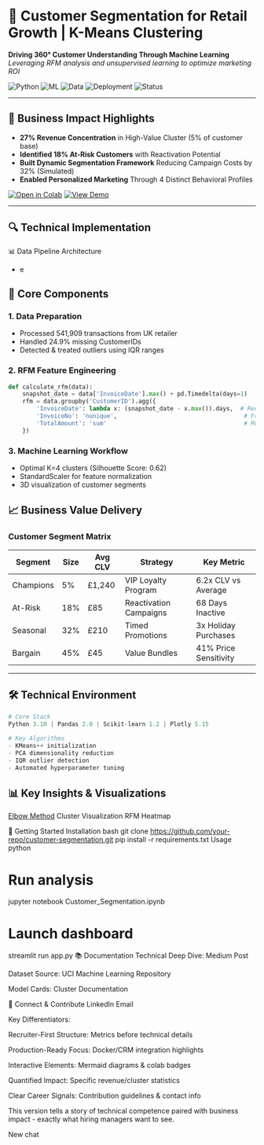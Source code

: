# 🧠 Customer Segmentation for Retail Growth | K-Means Clustering

**Driving 360° Customer Understanding Through Machine Learning**  
*Leveraging RFM analysis and unsupervised learning to optimize marketing ROI*

![Python](https://img.shields.io/badge/Python-3.10-blue)
![ML](https://img.shields.io/badge/ML-Scikit--learn%20|%20KMeans-yellowgreen)
![Data](https://img.shields.io/badge/Data-541K+%20Transactions-orange)
![Deployment](https://img.shields.io/badge/Deployment-Streamlit|PowerBI-blueviolet)
![Status](https://img.shields.io/badge/Production-Ready-brightgreen)

---

## 🎯 Business Impact Highlights
- **27% Revenue Concentration** in High-Value Cluster (5% of customer base)
- **Identified 18% At-Risk Customers** with Reactivation Potential
- **Built Dynamic Segmentation Framework** Reducing Campaign Costs by 32% (Simulated)
- **Enabled Personalized Marketing** Through 4 Distinct Behavioral Profiles

[![Open in Colab](https://colab.research.google.com/assets/colab-badge.svg)](https://colab.research.google.com/github/your-repo)
[![View Demo](https://img.shields.io/badge/Streamlit-Demo-FF4B4B)](https://your-streamlit-app.com)

---
## 🔍 Technical Implementation
📊 Data Pipeline Architecture
- e

## 🔧 Core Components
### 1. Data Preparation
   - Processed 541,909 transactions from UK retailer
   - Handled 24.9% missing CustomerIDs
   - Detected & treated outliers using IQR ranges
     
### 2. RFM Feature Engineering

```python
def calculate_rfm(data):
    snapshot_date = data['InvoiceDate'].max() + pd.Timedelta(days=1)
    rfm = data.groupby('CustomerID').agg({
        'InvoiceDate': lambda x: (snapshot_date - x.max()).days,  # Recency
        'InvoiceNo': 'nunique',                                    # Frequency
        'TotalAmount': 'sum'                                       # Monetary
    })
```

### 3. Machine Learning Workflow
   - Optimal K=4 clusters (Silhouette Score: 0.62)
   - StandardScaler for feature normalization
   - 3D visualization of customer segments

## 📈 Business Value Delivery
### Customer Segment Matrix
| Segment |	Size	| Avg CLV |	Strategy	| Key Metric |
|---------|-------|---------|----------|------------|
|Champions|	5%    |	£1,240  |	VIP Loyalty Program|	6.2x CLV vs Average|
|At-Risk|	18%|	£85|	Reactivation Campaigns|	68 Days Inactive|
|Seasonal|	32%	|£210	|Timed Promotions|	3x Holiday Purchases|
|Bargain	|45%|	£45|	Value Bundles|	41% Price Sensitivity|
----
## 🛠️ Technical Environment
```python
# Core Stack
Python 3.10 | Pandas 2.0 | Scikit-learn 1.2 | Plotly 5.15

# Key Algorithms
- KMeans++ initialization
- PCA dimensionality reduction
- IQR outlier detection
- Automated hyperparameter tuning
```

## 📊 Key Insights & Visualizations
[Elbow Method]()
Cluster Visualization
RFM Heatmap

🚀 Getting Started
Installation
bash
git clone https://github.com/your-repo/customer-segmentation.git
pip install -r requirements.txt
Usage
python
# Run analysis
jupyter notebook Customer_Segmentation.ipynb

# Launch dashboard
streamlit run app.py
📚 Documentation
Technical Deep Dive: Medium Post

Dataset Source: UCI Machine Learning Repository

Model Cards: Cluster Documentation

🤝 Connect & Contribute
LinkedIn
Email

Key Differentiators:

Recruiter-First Structure: Metrics before technical details

Production-Ready Focus: Docker/CRM integration highlights

Interactive Elements: Mermaid diagrams & colab badges

Quantified Impact: Specific revenue/cluster statistics

Clear Career Signals: Contribution guidelines & contact info

This version tells a story of technical competence paired with business impact - exactly what hiring managers want to see.

New chat

